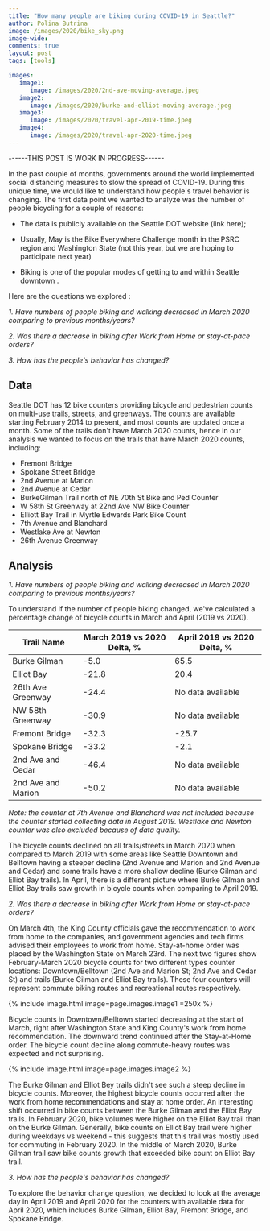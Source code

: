 ```yaml
---
title: "How many people are biking during COVID-19 in Seattle?"
author: Polina Butrina
image: /images/2020/bike_sky.png
image-wide:
comments: true
layout: post
tags: [tools]

images:
   image1:
      image: /images/2020/2nd-ave-moving-average.jpeg
   image2:
      image: /images/2020/burke-and-elliot-moving-average.jpeg
   image3:
      image: /images/2020/travel-apr-2019-time.jpeg
   image4:
      image: /images/2020/travel-apr-2020-time.jpeg
---
```

------THIS POST IS WORK IN PROGRESS------

In the past couple of months, governments around the world implemented social distancing measures to slow the spread of COVID-19. During this unique time, we would like to understand how people's travel behavior is changing.
The first data point we wanted to analyze was the number of people bicycling for a couple of reasons: 


 * The data is publicly available on the Seattle DOT website (link here);

 * Usually, May is the Bike Everywhere Challenge month in the PSRC region and Washington State (not this year, but we are hoping to participate next year) 

 * Biking is one of the popular modes of getting to and within Seattle downtown .


Here are the questions we explored :

*1.	Have numbers of people biking and walking decreased in March 2020 comparing to previous months/years?*

*2.	Was there a decrease in biking after Work from Home or stay-at-pace orders?*

*3.	How has the people's behavior has changed?*


## Data


Seattle DOT has 12 bike counters providing bicycle and pedestrian counts on multi-use trails, streets, and greenways. The counts are available starting February 2014 to present, and most counts are updated once a month. Some of the trails don't have March 2020 counts, hence in our analysis we wanted to focus on the trails that have March 2020 counts, including:


*	Fremont Bridge 
*	Spokane Street Bridge
*	2nd Avenue at Marion
*	2nd Avenue at Cedar
*	BurkeGilman Trail north of NE 70th St Bike and Ped Counter
*	W 58th St Greenway at 22nd Ave NW Bike Counter
*	Elliott Bay Trail in Myrtle Edwards Park Bike Count
*	7th Avenue and Blanchard
*	Westlake Ave at Newton
*	26th Avenue Greenway

## Analysis


*1.	Have numbers of people biking and walking decreased in March 2020 comparing to previous months/years?*

To understand if the number of people biking changed, we've calculated a percentage change of bicycle counts in March and April (2019 vs 2020).

|    Trail Name            |    March 2019 vs 2020 Delta, %    |    April 2019 vs 2020 Delta, %    |
|--------------------------|-----------------------------------|-----------------------------------|
|    Burke Gilman          |    -5.0                           |    65.5                           |
|    Elliot Bay            |    -21.8                          |    20.4                           |
|    26th Ave Greenway     |    -24.4                          |    No data available              |
|    NW 58th Greenway      |    -30.9                          |    No data available              |
|    Fremont Bridge        |    -32.3                          |    -25.7                          |
|    Spokane Bridge        |    -33.2                          |    -2.1                           |
|    2nd Ave and Cedar     |    -46.4                          |    No data available              |
|    2nd Ave and Marion    |    -50.2                          |    No data available              |
*Note: the counter at 7th Avenue and Blanchard was not included because the counter started collecting data in August 2019. Westlake and Newton counter was also excluded because of data quality.*

The bicycle counts declined on all trails/streets in March 2020 when compared to March 2019 with some areas like Seattle Downtown and Belltown having a steeper decline (2nd Avenue and Marion and 2nd Avenue and Cedar) and some trails have a more shallow decline (Burke Gilman and Elliot Bay trails). In April, there is a different picture where Burke Gilman and Elliot Bay trails saw growth in bicycle counts when comparing to April 2019.

*2.	Was there a decrease in biking after Work from Home or stay-at-pace orders?*

On March 4th, the King County officials gave the recommendation to work from home to the companies, and government agencies and tech firms advised their employees to work from home. Stay-at-home order was placed by the Washington State on March 23rd.
The next two figures show February-March 2020 bicycle counts for two different types counter locations: Downtown/Belltown (2nd Ave and Marion St; 2nd Ave and Cedar St) and trails (Burke Gilman and Elliot Bay trails). These four counters will represent commute biking routes and recreational routes respectively. 


{% include image.html image=page.images.image1 =250x %}



Bicycle counts in Downtown/Belltown started decreasing at the start of March, right after Washington State and King County's work from home recommendation. The downward trend continued after the Stay-at-Home order. The bicycle count decline along commute-heavy routes was expected and not surprising. 


{% include image.html image=page.images.image2 %}


The Burke Gilman and Elliot Bey trails didn't see such a steep decline in bicycle counts. Moreover, the highest bicycle counts occurred after the work from home recommendations and stay at home order. 
An interesting shift occurred in bike counts between the Burke Gilman and the Elliot Bay trails. In February 2020, bike volumes were higher on the Elliot Bay trail than on the Burke Gilman. Generally, bike counts on Elliot Bay trail were higher during weekdays vs weekend - this suggests that this trail was mostly used for commuting in February 2020. In the middle of March 2020, Burke Gilman trail saw bike counts growth that exceeded bike count on Elliot Bay trail.


*3.	How has the people's behavior has changed?*

To explore the behavior change question, we decided to look at the average day in April 2019 and April 2020 for the counters with available data for April 2020, which includes Burke Gilman, Elliot Bay, Fremont Bridge, and Spokane Bridge.
